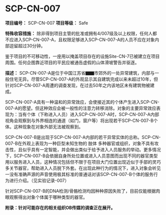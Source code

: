 # SCP-CN-007


**项目编号：** SCP-CN-007
**项目等级：** Safe

**特殊收容措施：** 除非得到项目主管的批准或拥有4/007级及以上权限，任何人都不应进入SCP-CN-007-A，且权限足够进入SCP-CN-007-A的人员不应在对象内部逗留超过30分钟。

鉴于项目的不可移动性，一座用以掩盖项目存在的设施Site-CN-7已被建立在项目周围。任何企图靠近项目的平民应被通告虚假的山体滑坡警告并驱逐。

**描述：** SCP-CN-007-A是位于中国江苏省▇▇市郊外的一处异常建筑，内部与一般住宅无异。尽管SCP-CN-007-A的外观显示其自建筑完成以来未超过10年，但针对SCP-CN-007-A周遭的调查发现，在过去50年之内该地区未有建筑物被建成。

SCP-CN-007-A具有一种温和的异常效应，会使接近其的个体产生进入SCP-CN-007-A的愿望。但这种效应会被一般性的注意力转移消除。对象的主要异常效应表现为：当有个体（下称进入人员）进入SCP-CN-007-A时，SCP-CN-007-A内部视角会观察到与外界相连的通道（如门，窗户等）将出现若干SCP-CN-007-B个体。这种现象在对象外部无法被观察到。

SCP-CN-007-B是出现于SCP-CN-007-A内部的若干异常实体的总称。SCP-CN-007-B在外观上表现为一种巨型未知生物的 肢体 多种器官或组织，对象不具有攻击性，且似乎具有一定智能，并会做出类似于给予进入人员服务的举动。更多情况下，SCP-CN-007-B会依据自身所处位置或进入人员意图而出现不同的器官类型用以服务进入人员，这种情况包括但不限于在项目大门位置出现近似于手部的灵巧多关节器官，帮助进入人员脱下外套。在出现此种行为的情况下，进入对象会听见一没有准确声源的声音使用极其标准的普通话对该SCP-CN-007-B个体的服务行为进行介绍。（见实验记录-007）

针对SCP-CN-007-B的DNA检测/骨骼检测均因种种原因失败了，目前仅能根据肉眼观察得出对象个体属于哪种类型的器官。


**附录：针对可能存在的相关组织OB传媒的调查正在展开。** 


